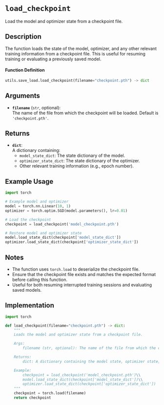 # `load_checkpoint`

Load the model and optimizer state from a checkpoint file.

## Description

The function loads the state of the model, optimizer, and any other relevant training information from a checkpoint file. This is useful for resuming training or evaluating a previously saved model.

#### Function Definition
```python
utils.save_load.load_checkpoint(filename="checkpoint.pth") -> dict
```

## Arguments

- **`filename`** (`str`, optional):  
  The name of the file from which the checkpoint will be loaded. Default is `'checkpoint.pth'`.

## Returns

- **`dict`**:  
  A dictionary containing:
  - `model_state_dict`: The state dictionary of the model.
  - `optimizer_state_dict`: The state dictionary of the optimizer.
  - Other relevant training information (e.g., epoch number).

## Example Usage

```python
import torch

# Example model and optimizer
model = torch.nn.Linear(10, 1)
optimizer = torch.optim.SGD(model.parameters(), lr=0.01)

# Load the checkpoint
checkpoint = load_checkpoint('model_checkpoint.pth')

# Restore model and optimizer state
model.load_state_dict(checkpoint['model_state_dict'])
optimizer.load_state_dict(checkpoint['optimizer_state_dict'])
```

## Notes

- The function uses `torch.load` to deserialize the checkpoint file.
- Ensure that the checkpoint file exists and matches the expected format before calling this function.
- Useful for both resuming interrupted training sessions and evaluating saved models.

## Implementation

```python
import torch

def load_checkpoint(filename="checkpoint.pth") -> dict:
    """
    Loads the model and optimizer state from a checkpoint file.

    Args:
        filename (str, optional): The name of the file from which the checkpoint will be loaded. Default is 'checkpoint.pth'.

    Returns:
        dict: A dictionary containing the model state, optimizer state, and any other relevant training information.

    Example:
        checkpoint = load_checkpoint('model_checkpoint.pth')\\
        model.load_state_dict(checkpoint['model_state_dict'])\\
        optimizer.load_state_dict(checkpoint['optimizer_state_dict'])
    """
    checkpoint = torch.load(filename)
    return checkpoint
```
